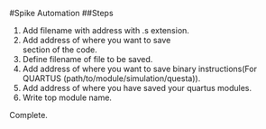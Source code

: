 #Spike Automation
##Steps
1. Add filename with address with .s extension.
2. Add address of where you want to save <main> section of the code.
3. Define filename of file to be saved.
4. Add address of where you want to save binary instructions(For QUARTUS (path/to/module/simulation/questa)).
5. Add address of where you have saved your quartus modules.
6. Write top module name.

Complete.
